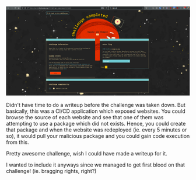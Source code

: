 ![](supply-demand-1st-blood.png)

Didn't have time to do a writeup before the challenge was taken down. But basically, this was a CI/CD application which exposed websites. You could browse the source of each website and see that one of them was attempting to use a package which did not exists. Hence, you could create that package and when the website was redeployed (ie. every 5 minutes or so), it would pull your malicious package and you could gain code execution from this. 

Pretty awesome challenge, wish I could have made a writeup for it. 

I wanted to include it anyways since we managed to get first blood on that challenge! (ie. bragging rights, right?)

